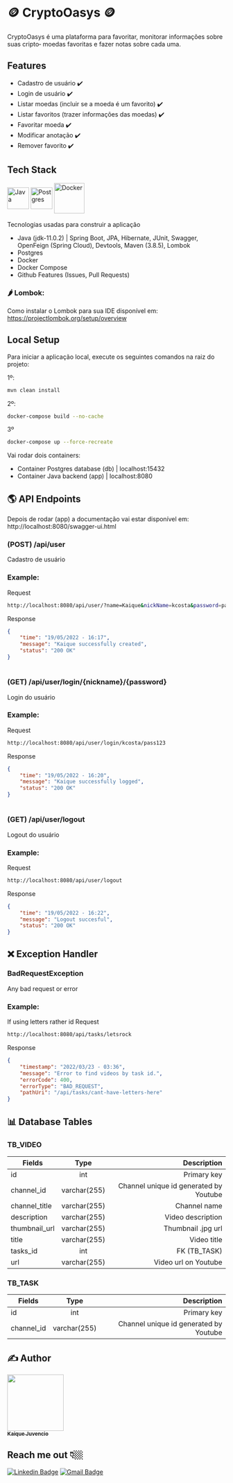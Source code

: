 #  🪙 CryptoOasys 🪙

CryptoOasys é uma plataforma para favoritar, monitorar informações sobre suas cripto‑
moedas favoritas e fazer notas sobre cada uma.

## Features

- Cadastro de usuário :heavy_check_mark:
- Login de usuário :heavy_check_mark:
- Listar moedas (incluir se a moeda é um favorito) :heavy_check_mark:
- Listar favoritos (trazer informações das moedas) :heavy_check_mark:
- Favoritar moeda :heavy_check_mark:
- Modificar anotação :heavy_check_mark:
- Remover favorito :heavy_check_mark:

## Tech Stack

<div style="display: inline_block">
    <img align="center" alt="Java" height="50" width="50" src="https://cdn.jsdelivr.net/gh/devicons/devicon/icons/java/java-original.svg">
    <img align="center" alt="Postgres" height="50" width="50"  src="https://cdn.jsdelivr.net/gh/devicons/devicon/icons/postgresql/postgresql-original.svg" />
    <img align="center" alt="Docker" height="70" width="70" src="https://cdn.jsdelivr.net/gh/devicons/devicon/icons/docker/docker-original.svg" />
</div>
<br>
Tecnologias usadas para construir a aplicação

- Java (jdk-11.0.2) | Spring Boot, JPA, Hibernate, JUnit, Swagger, OpenFeign (Spring Cloud), Devtools, Maven (3.8.5), Lombok
- Postgres
- Docker
- Docker Compose
- Github Features (Issues, Pull Requests)

### :hot_pepper: Lombok:
Como instalar o Lombok para sua IDE disponível em: https://projectlombok.org/setup/overview

## Local Setup

Para iniciar a aplicação local, execute os seguintes comandos na raiz do projeto:

1º:
```bash
mvn clean install
```
2º:
```bash
docker-compose build --no-cache
```
3º
```bash
docker-compose up --force-recreate
```

Vai rodar dois containers: 

- Container Postgres database (db) |  localhost:15432
- Container Java backend  (app) | localhost:8080

## 	:earth_americas: API Endpoints

Depois de rodar (app) a documentação vai estar disponível em:
http://localhost:8080/swagger-ui.html

### (POST) /api/user
Cadastro de usuário

### Example:

Request

```bash
http://localhost:8080/api/user/?name=Kaique&nickName=kcosta&password=pass123
```

Response

```json
{
    "time": "19/05/2022 - 16:17",
    "message": "Kaique successfully created",
    "status": "200 OK"
}
```
#

### (GET) /api/user/login/{nickname}/{password}
Login do usuário

### Example:

Request

```bash
http://localhost:8080/api/user/login/kcosta/pass123
```

Response

```json
{
    "time": "19/05/2022 - 16:20",
    "message": "Kaique successfully logged",
    "status": "200 OK"
}
```
#

### (GET) /api/user/logout
Logout do usuário

### Example:

Request

```bash
http://localhost:8080/api/user/logout
```

Response

```json
{
    "time": "19/05/2022 - 16:22",
    "message": "Logout succesful",
    "status": "200 OK"
}
```
## :x: Exception Handler

### BadRequestException
Any bad request or error

### Example:
If using letters rather id
Request

```bash
http://localhost:8080/api/tasks/letsrock
```

Response

```json
{
    "timestamp": "2022/03/23 - 03:36",
    "message": "Error to find videos by task id.",
    "errorCode": 400,
    "errorType": "BAD_REQUEST",
    "pathUri": "/api/tasks/cant-have-letters-here"
}
```

## 📊 Database Tables


### TB_VIDEO

| Fields                  |  Type        | Description |
| ----------------------- | :----------: | ----------: |
| id                      |  int         | Primary key |
| channel_id              | varchar(255) | Channel unique id generated by Youtube      |
| channel_title           | varchar(255) | Channel name           |
| description             | varchar(255) | Video description      |
| thumbnail_url           | varchar(255) | Thumbnail .jpg url     |
| title                   | varchar(255) | Video title            |
| tasks_id                |  int         | FK (TB_TASK)           |
| url                     | varchar(255) | Video url on Youtube   |

### TB_TASK

| Fields                  |  Type        | Description |
| ----------------------- | :----------: | ----------: |
| id                      |  int         | Primary key |
| channel_id              | varchar(255) | Channel unique id generated by Youtube      |

## ✍️ Author

 [<img src="https://github.com/KaiqueJuvencio.png" width="130px;"/><br /><sub>**Kaique Juvencio**</sub>](https://github.com/KaiqueJuvencio)<br /> 
 
 <h2>Reach me out 👇🏼</h2>

[![Linkedin Badge](https://img.shields.io/badge/-LinkedIn-blue?style=flat-square&logo=Linkedin&logoColor=white&link=https://www.linkedin.com/in/kaiquejuvencio/)](https://www.linkedin.com/in/kaiquejuvencio/) [![Gmail Badge](https://img.shields.io/badge/-kaiquejuvenciocosta@gmail.com-c14438?style=flat-square&logo=Gmail&logoColor=white&link=mailto:kaiquejuvenciocosta@gmail.com)](mailto:kaiquejuvenciocosta@gmail.com)

